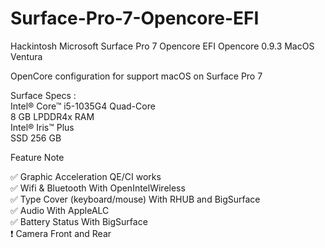 # Surface-Pro-7-Opencore-EFI
Hackintosh Microsoft Surface Pro 7 Opencore EFI Opencore 0.9.3 MacOS Ventura

OpenCore configuration for support macOS on Surface Pro 7

Surface Specs :</br>
Intel® Core™ i5-1035G4 Quad-Core</br>
8 GB LPDDR4x RAM</br>
Intel® Iris™ Plus</br>
SSD 256 GB</br>

Feature	Note </p>
✅	Graphic Acceleration	QE/CI works</br>
✅	Wifi & Bluetooth	With OpenIntelWireless</br>
✅	Type Cover (keyboard/mouse)	With RHUB and BigSurface</br>
✅	Audio	With AppleALC</br>
✅	Battery Status	With BigSurface</br>
❗	Camera Front and Rear	</br>

